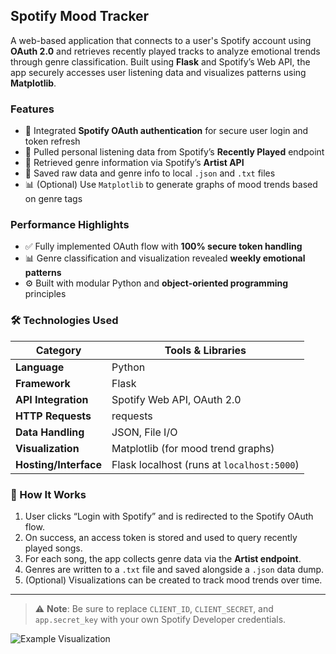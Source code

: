 ## Spotify Mood Tracker

A web-based application that connects to a user's Spotify account using **OAuth 2.0** and retrieves recently played tracks to analyze emotional trends through genre classification. Built using **Flask** and Spotify’s Web API, the app securely accesses user listening data and visualizes patterns using **Matplotlib**.

### Features
- 🔐 Integrated **Spotify OAuth authentication** for secure user login and token refresh
- 📡 Pulled personal listening data from Spotify’s **Recently Played** endpoint
- 🎵 Retrieved genre information via Spotify’s **Artist API**
- 📁 Saved raw data and genre info to local `.json` and `.txt` files
- 📊 (Optional) Use `Matplotlib` to generate graphs of mood trends based on genre tags

### Performance Highlights
- ✅ Fully implemented OAuth flow with **100% secure token handling**
- 📊 Genre classification and visualization revealed **weekly emotional patterns**
- ⚙️ Built with modular Python and **object-oriented programming** principles

### 🛠️ Technologies Used

| Category               | Tools & Libraries                                      |
|------------------------|--------------------------------------------------------|
| **Language**           | Python                                                 |
| **Framework**          | Flask                                                  |
| **API Integration**    | Spotify Web API, OAuth 2.0                             |
| **HTTP Requests**      | requests                                               |
| **Data Handling**      | JSON, File I/O                                         |
| **Visualization**      | Matplotlib (for mood trend graphs)                    |
| **Hosting/Interface**  | Flask localhost (runs at `localhost:5000`)            |

### 🚀 How It Works
1. User clicks “Login with Spotify” and is redirected to the Spotify OAuth flow.
2. On success, an access token is stored and used to query recently played songs.
3. For each song, the app collects genre data via the **Artist endpoint**.
4. Genres are written to a `.txt` file and saved alongside a `.json` data dump.
5. (Optional) Visualizations can be created to track mood trends over time.

---

> ⚠️ **Note**: Be sure to replace `CLIENT_ID`, `CLIENT_SECRET`, and `app.secret_key` with your own Spotify Developer credentials.

![Example Visualization](https://github.com/user-attachments/assets/4b8ea525-b70f-4f5c-aaa3-7ff6f7c02047)

